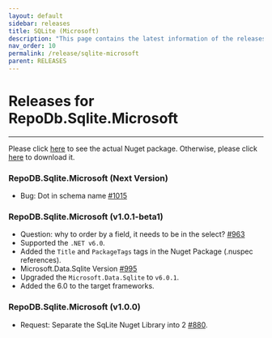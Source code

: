 ```yaml
---
layout: default
sidebar: releases
title: SQLite (Microsoft)
description: "This page contains the latest information of the releases of RepoDb.Sqlite.Microsoft library."
nav_order: 10
permalink: /release/sqlite-microsoft
parent: RELEASES
---
```


# Releases for RepoDb.Sqlite.Microsoft

---

Please click [here](https://www.nuget.org/packages/RepoDb.Sqlite.Microsoft) to see the actual Nuget package. Otherwise, please click [here](https://www.nuget.org/api/v2/package/RepoDb.Sqlite.Microsoft) to download it.

### RepoDB.Sqlite.Microsoft (Next Version)

- Bug: Dot in schema name [#1015](https://github.com/mikependon/RepoDB/issues/1015)


### RepoDB.Sqlite.Microsoft (v1.0.1-beta1)

- Question: why to order by a field, it needs to be in the select? [#963](https://github.com/mikependon/RepoDB/issues/963)
- Supported the `.NET v6.0`.
- Added the `Title` and `PackageTags` tags in the Nuget Package (.nuspec references).
- Microsoft.Data.Sqlite Version [#995](https://github.com/mikependon/RepoDb/issues/995)
- Upgraded the `Microsoft.Data.Sqlite` to `v6.0.1`.
- Added the 6.0 to the target frameworks.


### RepoDB.Sqlite.Microsoft (v1.0.0)

- Request: Separate the SqLite Nuget Library into 2 [#880](https://github.com/mikependon/RepoDb/issues/802).
